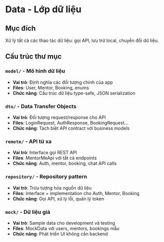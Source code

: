 # Data - Lớp dữ liệu

## Mục đích
Xử lý tất cả các thao tác dữ liệu: gọi API, lưu trữ local, chuyển đổi dữ liệu.

## Cấu trúc thư mục

### `model/` - Mô hình dữ liệu
- **Vai trò**: Định nghĩa các đối tượng chính của app
- **Files**: User, Mentor, Booking, enums
- **Chức năng**: Cấu trúc dữ liệu type-safe, JSON serialization

### `dto/` - Data Transfer Objects
- **Vai trò**: Đối tượng request/response cho API
- **Files**: LoginRequest, AuthResponse, BookingRequest...
- **Chức năng**: Tách biệt API contract với business models

### `remote/` - API từ xa
- **Vai trò**: Interface gọi REST API
- **Files**: MentorMeApi với tất cả endpoints
- **Chức năng**: Auth, mentor, booking, chat API calls

### `repository/` - Repository pattern
- **Vai trò**: Trừu tượng hóa nguồn dữ liệu
- **Files**: Interface + implementation cho Auth, Mentor, Booking
- **Chức năng**: Gọi API, xử lý lỗi, quản lý token

### `mock/` - Dữ liệu giả
- **Vai trò**: Sample data cho development và testing
- **Files**: MockData với users, mentors, bookings mẫu
- **Chức năng**: Phát triển UI không cần backend
